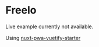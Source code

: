 # Freelo

Live example currently not available.

Using [nuxt-pwa-vuetify-starter](https://github.com/jefrydco/nuxt-pwa-vuetify-starter)
